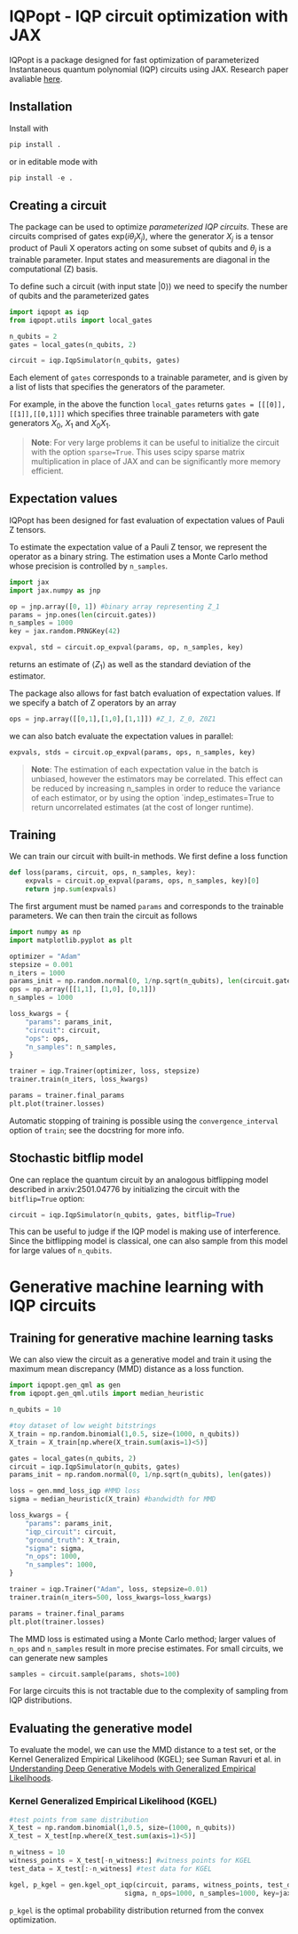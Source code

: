 # IQPopt - IQP circuit optimization with JAX
IQPopt is a package designed for fast optimization of parameterized Instantaneous quantum polynomial (IQP) circuits 
using JAX. Research paper avaliable [here](https://arxiv.org/abs/2501.04776). 

## Installation

Install with

```python
pip install .
```

or in editable mode with 
```python
pip install -e .
```

## Creating a circuit

The package can be used to optimize *parameterized IQP circuits*. These are circuits comprised of gates 
$\text{exp}(i\theta_j X_j)$, where the generator $X_j$ is a tensor product of Pauli X operators acting on some subset of qubits 
and $\theta_j$ is a trainable parameter. Input states and measurements are diagonal in the computational (Z) basis.

To define such a circuit (with input state $\vert 0 \rangle$) we need to specify the number of qubits and the parameterized gates 

```python
import iqpopt as iqp
from iqpopt.utils import local_gates

n_qubits = 2
gates = local_gates(n_qubits, 2) 

circuit = iqp.IqpSimulator(n_qubits, gates)
```

Each element of `gates` corresponds to a trainable parameter, and is given by a list of lists
that specifies the generators of the parameter. 

For example, in the above the function
`local_gates` returns `gates = [[[0]],[[1]],[[0,1]]]` which specifies three trainable parameters with gate generators
$X_0$, $X_1$ and $X_0X_1$. 

> **Note**: For very large problems it can be useful to initialize the circuit with the option `sparse=True`. 
> This uses scipy sparse matrix multiplication in place of JAX and can be significantly more memory efficient.

## Expectation values
IQPopt has been designed for fast evaluation of expectation values of Pauli Z tensors.

To estimate the expectation value of a Pauli Z tensor, we represent the operator as a binary string. The estimation
uses a Monte Carlo method whose precision is controlled by `n_samples`. 

```python
import jax
import jax.numpy as jnp

op = jnp.array([0, 1]) #binary array representing Z_1
params = jnp.ones(len(circuit.gates))
n_samples = 1000
key = jax.random.PRNGKey(42)

expval, std = circuit.op_expval(params, op, n_samples, key)
```
returns an estimate of $\langle Z_1 \rangle$ as well as the standard deviation of the estimator.

The package also allows for fast batch evaluation of expectation values. If we specify a batch of Z 
operators by an array

```python
ops = jnp.array([[0,1],[1,0],[1,1]]) #Z_1, Z_0, Z0Z1
```
we can also batch evaluate the expectation values in parallel:
```python
expvals, stds = circuit.op_expval(params, ops, n_samples, key)
```

> **Note**: The estimation of each expectation value in the batch is unbiased, however the estimators may be correlated.
> This effect can be reduced by increasing n_samples in order to reduce the variance of each estimator, or by 
> using the option `indep_estimates=True to return uncorrelated estimates (at the cost of longer runtime).


## Training

We can train our circuit with built-in methods. We first define a loss function
```python
def loss(params, circuit, ops, n_samples, key):
    expvals = circuit.op_expval(params, ops, n_samples, key)[0]
    return jnp.sum(expvals)
```

The first argument must be named `params` and corresponds to the trainable
parameters. We can then train the circuit as follows

```python
import numpy as np
import matplotlib.pyplot as plt

optimizer = "Adam" 
stepsize = 0.001
n_iters = 1000
params_init = np.random.normal(0, 1/np.sqrt(n_qubits), len(circuit.gates))
ops = np.array([[1,1], [1,0], [0,1]])
n_samples = 1000

loss_kwargs = {
    "params": params_init,
    "circuit": circuit,
    "ops": ops,
    "n_samples": n_samples,
}

trainer = iqp.Trainer(optimizer, loss, stepsize)
trainer.train(n_iters, loss_kwargs)

params = trainer.final_params
plt.plot(trainer.losses)
```

Automatic stopping of training is possible using the `convergence_interval` option of `train`; see the docstring for more info. 

## Stochastic bitflip model
One can replace the quantum circuit by an analogous bitflipping model described in arxiv:2501.04776 by initializing the circuit 
with the `bitflip=True` option:

```python
circuit = iqp.IqpSimulator(n_qubits, gates, bitflip=True)
```
This can be useful to judge if the IQP model is making use of interference. Since the bitflipping model is classical, one can also 
sample from this model for large values of `n_qubits`.

# Generative machine learning with IQP circuits
## Training for generative machine learning tasks
We can also view the circuit as a generative model and train it using the maximum mean discrepancy (MMD) distance as a loss function.
```python
import iqpopt.gen_qml as gen
from iqpopt.gen_qml.utils import median_heuristic

n_qubits = 10

#toy dataset of low weight bitstrings
X_train = np.random.binomial(1,0.5, size=(1000, n_qubits))
X_train = X_train[np.where(X_train.sum(axis=1)<5)]

gates = local_gates(n_qubits, 2)
circuit = iqp.IqpSimulator(n_qubits, gates)
params_init = np.random.normal(0, 1/np.sqrt(n_qubits), len(gates))

loss = gen.mmd_loss_iqp #MMD loss
sigma = median_heuristic(X_train) #bandwidth for MMD

loss_kwargs = {
    "params": params_init,
    "iqp_circuit": circuit,
    "ground_truth": X_train,
    "sigma": sigma,
    "n_ops": 1000,
    "n_samples": 1000,
}

trainer = iqp.Trainer("Adam", loss, stepsize=0.01)
trainer.train(n_iters=500, loss_kwargs=loss_kwargs)

params = trainer.final_params
plt.plot(trainer.losses)
```
The MMD loss is estimated using a Monte Carlo method; larger values of `n_ops` and `n_samples` result in more precise 
estimates. For small circuits, we can generate new samples
```python
samples = circuit.sample(params, shots=100)
```
For large circuits this is not tractable due to the complexity of sampling from IQP distributions. 


## Evaluating the generative model

To evaluate the model, we can use the MMD distance to a test set, or the Kernel Generalized Empirical Likelihood (KGEL);
see Suman Ravuri et al. in [Understanding Deep Generative Models with Generalized Empirical Likelihoods](https://arxiv.org/abs/2306.09780).

### Kernel Generalized Empirical Likelihood (KGEL)

```python
#test points from same distribution
X_test = np.random.binomial(1,0.5, size=(1000, n_qubits))
X_test = X_test[np.where(X_test.sum(axis=1)<5)]

n_witness = 10 
witness_points = X_test[-n_witness:] #witness points for KGEL
test_data = X_test[:-n_witness] #test data for KGEL

kgel, p_kgel = gen.kgel_opt_iqp(circuit, params, witness_points, test_data, 
                             sigma, n_ops=1000, n_samples=1000, key=jax.random.PRNGKey(42))
```

`p_kgel` is the optimal probability distribution returned from the convex optimization.
